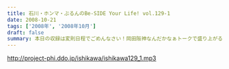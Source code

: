 ```yaml
---
title: 石川・ホンマ・ぶるんのBe-SIDE Your Life! vol.129-1
date: 2008-10-21
tags: ['2008年', '2008年10月']
draft: false
summary: 本日の収録は変則日程でごめんなさい！岡田阪神なんだかなぁトークで盛り上がる有楽町のスタジオから！ちょっと元気にお送りします。NAMAE
---
```


http://project-phi.ddo.jp/ishikawa/ishikawa129_1.mp3
